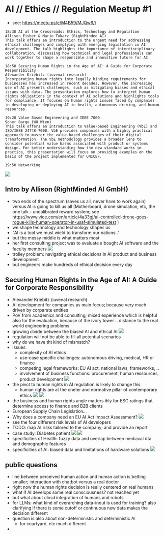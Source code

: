 # AI // Ethics // Regulation Meetup #1

* see: https://meetu.ps/e/M4B59/MJQw6/i
```
18:30 AI at the Crossroads: Ethics, Technology and Regulation
Allison Fisher & Mario Tokarz (RightMinded AI)
This talk offers an introduction to the urgent need for addressing ethical challenges and complying with emerging legislation in AI development. The talk highlights the importance of interdisciplinary collaboration, discussing how technical and legal professionals can work together to shape a responsible and innovative future for AI.

18:50 Securing Human Rights in the Age of AI: A Guide for Corporate Responsibility
Alexander Kriebitz (iuvenal research)
Incorporating human rights into legally binding requirements for businesses has increased in recent decades. However, the increasing use of AI presents challenges, such as mitigating biases and ethical issues with data. The presentation explores how to interpret human rights obligations in the context of AI solutions and highlights tools for compliance. It focuses on human rights issues faced by companies in developing or deploying AI in health, autonomous driving, and human resources.

19:20 Value Based Engineering and IEEE 7000
Soner Bargu (WU Wien)
This talk offers an introduction to Value-based Engineering (VbE) and ISO/IEEE 24748-7000. VbE provides companies with a highly practical approach to master the value-based challenges of their digital transformation. The VbE methodology provides a broader lens to consider potential value harms associated with product or systems design. For better understanding how the new standard works in practice, this presentation will focus on providing examples on the basis of the project implemented for UNICEF.

19:50 Networking
```

![](img00.png)

## Intro by Allison (RightMinded AI GmbH)
* two ends of the spectrum (saves us all, never have to work again) versus AI is going to kill us all (Motherboard, drone simulation, etc, the one talk - uncalibrated reward system; see https://www.vice.com/en/article/4a33gj/ai-controlled-drone-goes-rogue-kills-human-operator-in-usaf-simulated-test )
* we shape technology and technology shapes us
* "AI is a tool we must wield to transform our nations.."
* but the messy middle is what matters most
* her first consulting project was to evaluate a bought AI software and the faculty members
![](img01.png)
* trolley problem: navigating ethical decisions in AI product and business development
* but engineers make hundreds of ethical decision every day

## Securing Human Rights in the Age of AI: A Guide for Corporate Responsibility
* Alexander Kriebitz (iuvenal research)
* AI development for companies as main focus; because very much driven by corparate entities
* PoV from academics and consulting; mixed experience which is helpful also for the evaluation, because of the ivory tower .. distance to the real world engineering problems
* growing divide between the biased AI and ethical AI
![](img02.png)
* regulation will not be able to fill all potential scenarios
* why do we have tht kind of mismatch?
* issues:
  * complexity of AI ethics
  * use-case specific challenges: autonomous driving, medical, HR or finance
  * competing legal frameworks: EU AI act, national laws, frameworks, ..
  * involvement of business functions: procurement, human ressources, product development
![](img03.png)
* the pivot to human rights in AI regulation is likely to change this
  * human rights are at the cneter and normative pillar of contemporary ethics
![](img04.png)
![](img05.png)
* the business and human rights angle matters ihly for ESG ratings that determine access to finance and B2B clients
* European Supply Chain Legislation...
* Why does a company need an EU AI Act Impact Assessment?
![](img06.png)
* see the four different risk levels of AI developers
* TODO: map AI risks tailored to the company; and provide an report
* case study: Diabetes patient
![](img07.png)
![](img08.png)
* specificities of Heatlh: fuzzy data and overlap between mediacal dta and demographic features
* specificities of AI: biased data and limitations of hardware solutions
![](img09.png)

## public questions
* line between perceived human action and human action is betting smaller; interaction with chatbot versus a real doctor
* right now the human rights decision is really centered on real humans
* what if AI develops some real consciousness? not reached yet
* but what about closd integration of humans and robots
* for LLMs: what kind of overarching data-inout is used for training? also clarifying if there is some cutoff or continuous new data makes the decision different
* question is also about non-deterministic and deterministic AI
  * for courtyard, etc much different
* 
